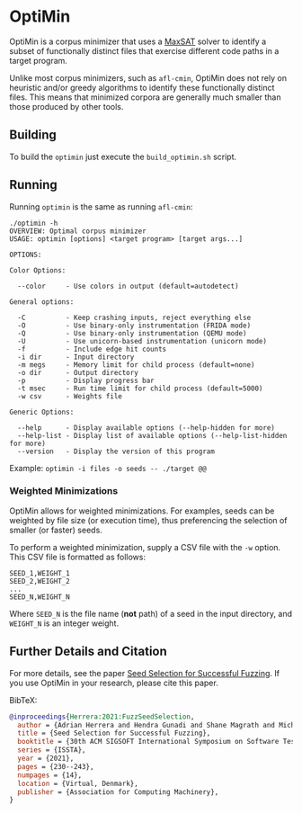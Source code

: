 # OptiMin

OptiMin is a corpus minimizer that uses a
[MaxSAT](https://en.wikipedia.org/wiki/Maximum_satisfiability_problem) solver
to identify a subset of functionally distinct files that exercise different code
paths in a target program.

Unlike most corpus minimizers, such as `afl-cmin`, OptiMin does not rely on
heuristic and/or greedy algorithms to identify these functionally distinct
files. This means that minimized corpora are generally much smaller than those
produced by other tools.

## Building

To build the `optimin` just execute the `build_optimin.sh` script.

## Running

Running `optimin` is the same as running `afl-cmin`:

```
./optimin -h
OVERVIEW: Optimal corpus minimizer
USAGE: optimin [options] <target program> [target args...]

OPTIONS:

Color Options:

  --color     - Use colors in output (default=autodetect)

General options:

  -C          - Keep crashing inputs, reject everything else
  -O          - Use binary-only instrumentation (FRIDA mode)
  -Q          - Use binary-only instrumentation (QEMU mode)
  -U          - Use unicorn-based instrumentation (unicorn mode)
  -f          - Include edge hit counts
  -i dir      - Input directory
  -m megs     - Memory limit for child process (default=none)
  -o dir      - Output directory
  -p          - Display progress bar
  -t msec     - Run time limit for child process (default=5000)
  -w csv      - Weights file

Generic Options:

  --help      - Display available options (--help-hidden for more)
  --help-list - Display list of available options (--help-list-hidden for more)
  --version   - Display the version of this program
```

Example: `optimin -i files -o seeds -- ./target @@`

### Weighted Minimizations

OptiMin allows for weighted minimizations. For examples, seeds can be weighted
by file size (or execution time), thus preferencing the selection of smaller (or
faster) seeds.

To perform a weighted minimization, supply a CSV file with the `-w` option. This
CSV file is formatted as follows:

```
SEED_1,WEIGHT_1
SEED_2,WEIGHT_2
...
SEED_N,WEIGHT_N
```

Where `SEED_N` is the file name (**not** path) of a seed in the input directory,
and `WEIGHT_N` is an integer weight.

## Further Details and Citation

For more details, see the paper
[Seed Selection for Successful Fuzzing](https://dl.acm.org/doi/10.1145/3460319.3464795).
If you use OptiMin in your research, please cite this paper.

BibTeX:

```bibtex
@inproceedings{Herrera:2021:FuzzSeedSelection,
  author = {Adrian Herrera and Hendra Gunadi and Shane Magrath and Michael Norrish and Mathias Payer and Antony L. Hosking},
  title = {Seed Selection for Successful Fuzzing},
  booktitle = {30th ACM SIGSOFT International Symposium on Software Testing and Analysis},
  series = {ISSTA},
  year = {2021},
  pages = {230--243},
  numpages = {14},
  location = {Virtual, Denmark},
  publisher = {Association for Computing Machinery},
}
```